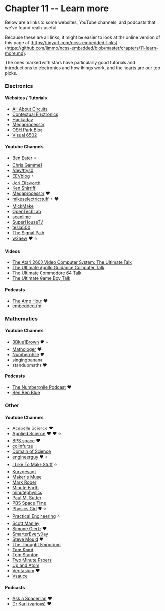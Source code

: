# Chapter 11 -- Learn more

Below are a links to some websites, YouTube channels, and podcasts that we've found really useful.

Because these are all links, it might be easier to look at the online version of this page at [https://tinyurl.com/ncss-embedded-links](https://github.com/jimmo/ncss-embedded/blob/master/chapters/11-learn-more.md).

The ones marked with stars have particularly good tutorials and introductions to electronics and how things work, and the hearts are our top picks.

### Electronics

#### Websites / Tutorials
* [All About Circuits](https://www.allaboutcircuits.com/)
* [Contextual Electronics](https://contextualelectronics.com/)
* [Hackaday](https://hackaday.com/)
* [Megaprocessor](http://megaprocessor.com/)
* [OSH Park Blog](http://blog.oshpark.com/)
* [Visual 6502](http://visual6502.org/)

#### Youtube Channels

* [Ben Eater](https://www.youtube.com/channel/UCS0N5baNlQWJCUrhCEo8WlA) ⭐
* [Chris Gammell](https://www.youtube.com/channel/UCsBkR5o25dIPeSmwVcU8YOQ)
* [/dev/ttys0](https://www.youtube.com/channel/UCuEqgu-PN4B2Jm_B5tccPCA)
* [EEVblog](https://www.youtube.com/channel/UC2DjFE7Xf11URZqWBigcVOQ) ⭐
* [Jeri Ellsworth](https://www.youtube.com/channel/UClTpDNIOtgfRkyT-AFGNWVw)
* [Ken Shirriff](https://www.youtube.com/channel/UCw9VlVopq6Hj6fHmcOivC0g)
* [Megaprocessor](https://www.youtube.com/channel/UCB_Zl-VNSH5DLAtG40riCCg) ❤️
* [mikeselectricstuff](https://www.youtube.com/channel/UCcs0ZkP_as4PpHDhFcmCHyA) ⭐ ❤️
* [MickMake](https://www.youtube.com/channel/UC7GMT3ohvYEAJFDenzj9EMQ)
* [OpenTechLab](https://www.youtube.com/channel/UCeF7JKNXOy0jpMOxpgbZcpg)
* [scanlime](https://www.youtube.com/channel/UCaEgw3321ct_PE4PJvdhXEQ)
* [SuperHouseTV](https://www.youtube.com/channel/UC75HTMhqVZs0sPOMTMQqI9g)
* [tesla500](https://www.youtube.com/channel/UCMdOWi6nBZJ3Q0tHNQIOUVA)
* [The Signal Path](https://www.youtube.com/channel/UCKxRARSpahF1Mt-2vbPug-g)
* [w2aew](https://www.youtube.com/channel/UCiqd3GLTluk2s_IBt7p_LjA) ❤️ ⭐

#### Videos

* [The Atari 2600 Video Computer System: The Ultimate Talk](https://www.youtube.com/watch?v=qvpwf50a48E)
* [The Ultimate Apollo Guidance Computer Talk](https://www.youtube.com/watch?v=xx7Lfh5SKUQ)
* [The Ultimate Commodore 64 Talk](https://www.youtube.com/watch?v=ZsRRCnque2E)
* [The Ultimate Game Boy Talk](https://www.youtube.com/watch?v=HyzD8pNlpwI)

#### Podcasts

* [The Amp Hour](https://theamphour.com/) ❤️
* [embedded.fm](https://www.embedded.fm/)

### Mathematics

#### Youtube Channels

* [3Blue1Brown](https://www.youtube.com/channel/UCYO_jab_esuFRV4b17AJtAw) ❤️ ⭐
* [Mathologer](https://www.youtube.com/channel/UC1_uAIS3r8Vu6JjXWvastJg) ❤️
* [Numberphile](https://www.youtube.com/channel/UCoxcjq-8xIDTYp3uz647V5A) ❤️
* [singingbanana](https://www.youtube.com/channel/UCMpizQXRt817D0qpBQZ2TlA)
* [standupmaths](https://www.youtube.com/channel/UCSju5G2aFaWMqn-_0YBtq5A) ❤️

#### Podcasts

* [The Numberphile Podcast](https://www.numberphile.com/podcast/) ❤️
* [Ben Ben Blue](https://www.benbenandblue.com/)

### Other

#### Youtube Channels

* [Acapella Science](https://www.youtube.com/channel/UCYO_jab_esuFRV4b17AJtAw) ❤️
* [Applied Science](https://www.youtube.com/channel/UCivA7_KLKWo43tFcCkFvydw) ❤️ ❤️ ⭐
* [BPS.space](https://www.youtube.com/channel/UCILl8ozWuxnFYXIe2svjHhg) ❤️
* [colinfurze](https://www.youtube.com/user/colinfurze)
* [Domain of Science](https://www.youtube.com/channel/UCxqAWLTk1CmBvZFPzeZMd9A)
* [engineerguy](https://www.youtube.com/channel/UC2bkHVIDjXS7sgrgjFtzOXQ) ❤️ ⭐
* [I Like To Make Stuff](https://www.youtube.com/channel/UC6x7GwJxuoABSosgVXDYtTw) ⭐
* [Kurzgesagt](https://www.youtube.com/channel/UCsXVk37bltHxD1rDPwtNM8Q)
* [Maker's Muse](https://www.youtube.com/channel/UCxQbYGpbdrh-b2ND-AfIybg)
* [Mark Rober](https://www.youtube.com/channel/UCY1kMZp36IQSyNx_9h4mpCg)
* [Minute Earth](https://www.youtube.com/channel/UCeiYXex_fwgYDonaTcSIk6w)
* [minutephysics](https://www.youtube.com/channel/UCUHW94eEFW7hkUMVaZz4eDg)
* [Paul M. Sutter](https://www.youtube.com/channel/UCBr7XOxxQyBHEwqkhoci7vw)
* [PBS Space Time](https://www.youtube.com/channel/UC7_gcs09iThXybpVgjHZ_7g)
* [Physics Girl](https://www.youtube.com/channel/UC7DdEm33SyaTDtWYGO2CwdA) ❤️ ⭐
* [Practical Engineering](https://www.youtube.com/channel/UCMOqf8ab-42UUQIdVoKwjlQ) ⭐
* [Scott Manley](https://www.youtube.com/channel/UCxzC4EngIsMrPmbm6Nxvb-A)
* [Simone Giertz](https://www.youtube.com/channel/UC3KEoMzNz8eYnwBC34RaKCQ) ❤️
* [SmarterEveryDay](https://www.youtube.com/channel/UC6107grRI4m0o2-emgoDnAA)
* [Steve Mould](https://www.youtube.com/channel/UCEIwxahdLz7bap-VDs9h35A) ❤️
* [The Thought Emporium](https://www.youtube.com/channel/UCV5vCi3jPJdURZwAOO_FNfQ)
* [Tom Scott](https://www.youtube.com/channel/UCBa659QWEk1AI4Tg--mrJ2A)
* [Tom Stanton](https://www.youtube.com/channel/UC67gfx2Fg7K2NSHqoENVgwA)
* [Two Minute Papers](https://www.youtube.com/channel/UCbfYPyITQ-7l4upoX8nvctg)
* [Up and Atom](https://www.youtube.com/channel/UCSIvk78tK2TiviLQn4fSHaw)
* [Veritasium](https://www.youtube.com/channel/UCHnyfMqiRRG1u-2MsSQLbXA) ❤️
* [Vsauce](https://www.youtube.com/channel/UC6nSFpj9HTCZ5t-N3Rm3-HA)

#### Podcasts

* [Ask a Spaceman](http://www.pmsutter.com/shows/askaspaceman/) ❤️
* [Dr Karl (various)](https://drkarl.com/podcasts/) ❤️
